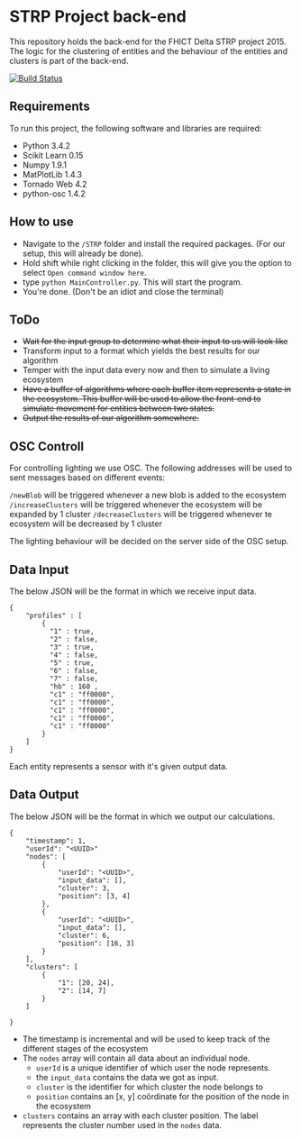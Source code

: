 STRP Project back-end
=======

This repository holds the back-end for the FHICT Delta STRP project 2015. The logic for the clustering of entities and the behaviour of the entities and clusters is part of the back-end.

[![Build Status](https://travis-ci.org/ldebruijn/STRP.svg?branch=dev)](https://travis-ci.org/ldebruijn/STRP)

Requirements
------------

To run this project, the following software and libraries are required:
* Python 3.4.2
* Scikit Learn 0.15
* Numpy 1.9.1
* MatPlotLib 1.4.3
* Tornado Web 4.2
* python-osc 1.4.2

How to use
----------

* Navigate to the `/STRP` folder and install the required packages. (For our setup, this will already be done).
* Hold shift while right clicking in the folder, this will give you the option to select `Open command window here`.
* type `python MainController.py`. This will start the program.
* You're done. (Don't be an idiot and close the terminal)


ToDo
----

* ~~Wait for the input group to determine what their input to us will look like~~
* Transform input to a format which yields the best results for our algorithm
* Temper with the input data every now and then to simulate a living ecosystem
* ~~Have a buffer of algorithms where each buffer item represents a state in the ecosystem. This buffer will be used to allow the front-end to simulate movement for entities between two states.~~
* ~~Output the results of our algorithm somewhere.~~


OSC Controll
------------

For controlling lighting we use OSC. The following addresses will be used to sent messages based on different events:

`/newBlob` will be triggered whenever a new blob is added to the ecosystem
`/increaseClusters` will be triggered whenever the ecosystem will be expanded by 1 cluster
`/decreaseClusters` will be triggered whenever te ecosystem will be decreased by 1 cluster

The lighting behaviour will be decided on the server side of the OSC setup.


Data Input
----------

The below JSON will be the format in which we receive input data.

```
{ 
	"profiles" : [
		{ 
		  "1" : true, 
		  "2" : false,  
		  "3" : true, 
		  "4" : false, 
		  "5" : true, 
		  "6" : false, 
		  "7" : false, 
		  "hb" : 160 , 
		  "c1" : "ff0000", 
		  "c1" : "ff0000", 
		  "c1" : "ff0000", 
		  "c1" : "ff0000", 
		  "c1" : "ff0000" 
		}
	]
}
```

Each entity represents a sensor with it's given output data.


Data Output
-----------

The below JSON will be the format in which we output our calculations.

```
{
	"timestamp": 1,
	"userId": "<UUID>"
	"nodes": [
		{
			"userId": "<UUID>",
			"input_data": [],
			"cluster": 3,
			"position": [3, 4]
		},
		{
			"userId": "<UUID>",
			"input_data": [],
			"cluster": 6,
			"position": [16, 3]
		}
	],
	"clusters": [ 
		{
			"1": [20, 24],
			"2": [14, 7]
		}
	]

}
```

* The timestamp is incremental and will be used to keep track of the different stages of the ecosystem
* The `nodes` array will contain all data about an individual node. 
   * `userId` is a unique identifier of which user the node represents.
   * the `input_data` contains the data we got as input.
   * `cluster` is the identifier for which cluster the node belongs to
   * `position` contains an [x, y] coördinate for the position of the node in the ecosystem
* `clusters` contains an array with each cluster position. The label represents the cluster number used in the `nodes` data.
